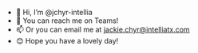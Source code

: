 - 👋 Hi, I’m @jchyr-intellia
- 💬 You can reach me on Teams! 
- 📫 Or you can email me at jackie.chyr@intelliatx.com
- 😊 Hope you have a lovely day! 
